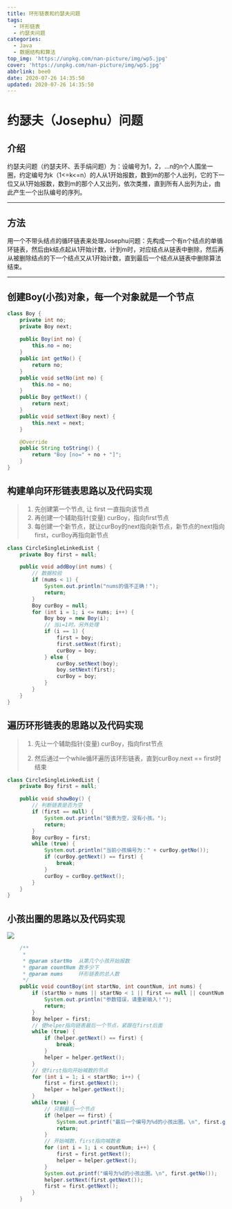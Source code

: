 ```yaml
---
title: 环形链表和约瑟夫问题
tags:
  - 环形链表
  - 约瑟夫问题
categories:
  - Java
  - 数据结构和算法
top_img: 'https://unpkg.com/nan-picture/img/wp5.jpg'
cover: 'https://unpkg.com/nan-picture/img/wp5.jpg'
abbrlink: bee0
date: 2020-07-26 14:35:50
updated: 2020-07-26 14:35:50
---
```


# 约瑟夫（Josephu）问题

## 介绍

约瑟夫问题（约瑟夫环、丢手绢问题）为：设编号为1，2，…n的n个人围坐一圈，约定编号为k（1<=k<=n）的人从1开始报数，数到m的那个人出列，它的下一位又从1开始报数，数到m的那个人又出列，依次类推，直到所有人出列为止，由此产生一个出队编号的序列。

---

## 方法

用一个不带头结点的循环链表来处理Josephu问题：先构成一个有n个结点的单循环链表，然后由k结点起从1开始计数，计到m时，对应结点从链表中删除，然后再从被删除结点的下一个结点又从1开始计数，直到最后一个结点从链表中删除算法结束。

---

## 创建Boy(小孩)对象，每一个对象就是一个节点

```java
class Boy {
	private int no;
	private Boy next;
    
	public Boy(int no) {
		this.no = no;
	}
	public int getNo() {
		return no;
	}
	public void setNo(int no) {
		this.no = no;
	}
	public Boy getNext() {
		return next;
	}
	public void setNext(Boy next) {
		this.next = next;
	}

	@Override
	public String toString() {
		return "Boy [no=" + no + "]";
	}
}
```



## 构建单向环形链表思路以及代码实现

> 1. 先创建第一个节点, 让 first 一直指向该节点
> 2. 再创建一个辅助指针(变量) curBoy，指向first节点
> 3. 每创建一个新节点，就让curBoy的next指向新节点，新节点的next指向first，curBoy再指向新节点

```java
class CircleSingleLinkedList {
	private Boy first = null;

	public void addBoy(int nums) {
		// 数据校验
		if (nums < 1) {
			System.out.println("nums的值不正确！");
			return;
		}
		Boy curBoy = null;
		for (int i = 1; i <= nums; i++) {
			Boy boy = new Boy(i);
			// 当i=1时。另外处理
			if (i == 1) {
				first = boy;
				first.setNext(first);
				curBoy = boy;
			} else {
				curBoy.setNext(boy);
				boy.setNext(first);
				curBoy = boy;
			}
		}
	}
}
```



## 遍历环形链表的思路以及代码实现

>1. 先让一个辅助指针(变量) curBoy，指向first节点
>
>2. 然后通过一个while循环遍历该环形链表，直到curBoy.next  == first时结束

```java
class CircleSingleLinkedList {
	private Boy first = null;

	public void showBoy() {
		// 判断链表是否为空
		if (first == null) {
			System.out.println("链表为空，没有小孩。");
			return;
		}
		Boy curBoy = first;
		while (true) {
			System.out.println("当前小孩编号为：" + curBoy.getNo());
			if (curBoy.getNext() == first) {
				break;
			}
			curBoy = curBoy.getNext();
		}
	}
}
```



## 小孩出圈的思路以及代码实现

![](https://unpkg.com/nan-picture/blog/20200726155912.png)

```java
	/**
	 * 
	 * @param startNo  从第几个小孩开始报数
	 * @param countNum 数多少下
	 * @param nums     环形链表的总人数
	 */
	public void countBoy(int startNo, int countNum, int nums) {
		if (startNo > nums || startNo < 1 || first == null || countNum < 1) {
			System.out.println("参数错误，请重新输入！");
			return;
		}
		Boy helper = first;
        // 使helper指向链表最后一个节点，紧跟在first后面
		while (true) {
			if (helper.getNext() == first) {
				break;
			}
			helper = helper.getNext();
		}
        // 使first指向开始喊数的节点
		for (int i = 1; i < startNo; i++) {
			first = first.getNext();
			helper = helper.getNext();
		}
		while (true) {
            // 只剩最后一个节点
			if (helper == first) {
				System.out.printf("最后一个编号为%d的小孩出圈。\n", first.getNo());
				return;
			}
            // 开始喊数，first指向喊数者
			for (int i = 1; i < countNum; i++) {
				first = first.getNext();
				helper = helper.getNext();
			}
			System.out.printf("编号为%d的小孩出圈。\n", first.getNo());
			helper.setNext(first.getNext());
			first = first.getNext();
		}
	}
```

